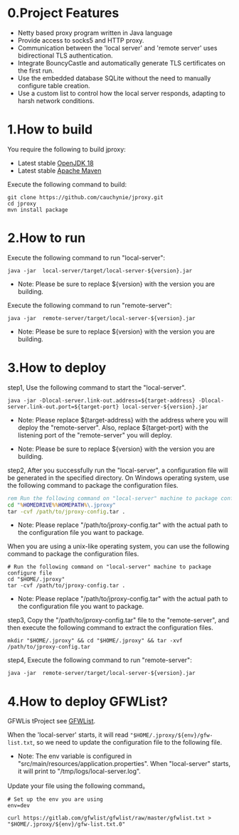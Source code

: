 # 0.Project Features
* Netty based proxy program written in Java language
* Provide access to socks5 and HTTP proxy.
* Communication between the 'local server' and 'remote server' uses bidirectional TLS authentication.
* Integrate BouncyCastle and automatically generate TLS certificates on the first run.
* Use the embedded database SQLite without the need to manually configure table creation.
* Use a custom list to control how the local server responds, adapting to harsh network conditions.

# 1.How to build
You require the following to build jproxy:
* Latest stable [OpenJDK 18](https://adoptium.net/)
* Latest stable [Apache Maven](https://maven.apache.org/)

Execute the following command to build:
```
git clone https://github.com/cauchynie/jproxy.git
cd jproxy
mvn install package
```

# 2.How to run
Execute the following command to run "local-server":<br>

```shell
java -jar  local-server/target/local-server-${version}.jar
```

* Note: Please be sure to replace ${version} with the version you are building.<br>

Execute the following command to run "remote-server":<br>


```shell
java -jar  remote-server/target/local-server-${version}.jar
```

* Note: Please be sure to replace ${version} with the version you are building.<br>

# 3.How to deploy
step1, Use the following command to start the "local-server".<br>
```shell
java -jar -Dlocal-server.link-out.address=${target-address} -Dlocal-server.link-out.port=${target-port} local-server-${version}.jar
```

* Note: Please replace \${target-address} with the address where you will deploy the "remote-server". Also, replace ${target-port} with the listening port of the "remote-server" you will deploy.<br>

* Note: Please be sure to replace \${version} with the version you are building.<br>

step2, After you successfully run the "local-server", a configuration file will be generated in the specified directory. On Windows operating system, use the following command to package the configuration files.<br>

```cmd
rem Run the following command on "local-server" machine to package configure file
cd "%HOMEDRIVE%%HOMEPATH%\.jproxy"
tar -cvf /path/to/jproxy-config.tar .
```

* Note: Please replace "/path/to/jproxy-config.tar" with the actual path to the configuration file you want to package.

When you are using a unix-like operating system, you can use the following command to package the configuration files.<br>

```shell
# Run the following command on "local-server" machine to package configure file
cd "$HOME/.jproxy"
tar -cvf /path/to/jproxy-config.tar .
```

* Note: Please replace "/path/to/jproxy-config.tar" with the actual path to the configuration file you want to package.

step3, Copy the "/path/to/jproxy-config.tar" file to the "remote-server", and then execute the following command to extract the configuration files. 

```shell
mkdir "$HOME/.jproxy" && cd "$HOME/.jproxy" && tar -xvf /path/to/jproxy-config.tar
```

step4, Execute the following command to run "remote-server":<br>

```shell
java -jar  remote-server/target/local-server-${version}.jar
```

# 4.How to deploy GFWList?
GFWLis tProject see [GFWList](https://github.com/gfwlist/gfwlist).<br>

When the 'local-server' starts, it will read `"$HOME/.jproxy/${env}/gfw-list.txt`, so we need to update the configuration file to the following file.<br>
* Note: The env variable is configured in "src/main/resources/application.properties". When "local-server" starts, it will print to "/tmp/logs/local-server.log".<br>

Update your file using the following command。<br>

```shell
# Set up the env you are using
env=dev

curl https://gitlab.com/gfwlist/gfwlist/raw/master/gfwlist.txt > "$HOME/.jproxy/${env}/gfw-list.txt.0"

```








